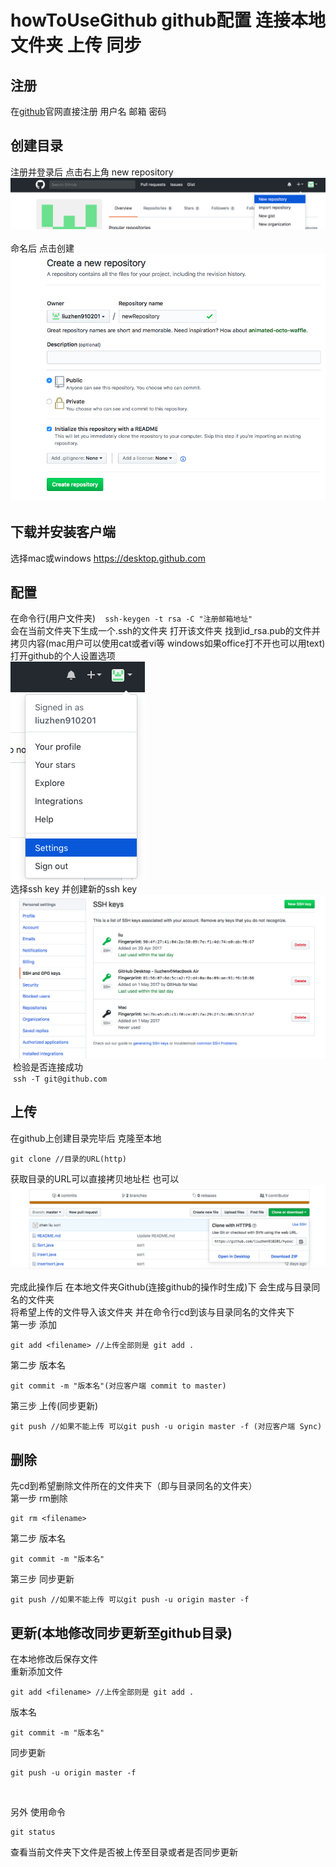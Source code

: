 # howToUseGithub github配置 连接本地文件夹 上传 同步
## 注册
在[github](https://github.com )官网直接注册 用户名 邮箱 密码
## 创建目录
注册并登录后 点击右上角 new repository
![](https://github.com/liuzhen910201/howToUseGithub/blob/master/repository.png)
<br>
<br>
命名后 点击创建
![](https://github.com/liuzhen910201/howToUseGithub/blob/master/newRepository.png)
<br>
## 下载并安装客户端
选择mac或windows https://desktop.github.com

## 配置
在命令行(用户文件夹)
  ```
 ssh-keygen -t rsa -C "注册邮箱地址"
  ```
 <br>
 会在当前文件夹下生成一个.ssh的文件夹 打开该文件夹 找到id_rsa.pub的文件并拷贝内容(mac用户可以使用cat或者vi等 windows如果office打不开也可以用text)
 <br>
 打开github的个人设置选项   <br>
 ![](https://github.com/liuzhen910201/howToUseGithub/blob/master/settings.png)
 <br>
 选择ssh key 并创建新的ssh key   <br>
 ![](https://github.com/liuzhen910201/howToUseGithub/blob/master/sshkey.png)
  <br>
  检验是否连接成功 <br>
  `
  ssh -T git@github.com
  `
 
## 上传

在github上创建目录完毕后 克隆至本地 <br>
```
git clone //目录的URL(http) 
```
获取目录的URL可以直接拷贝地址栏 也可以
![](https://github.com/liuzhen910201/howToUseGithub/blob/master/clone.png)
<br>

完成此操作后 在本地文件夹Github(连接github的操作时生成)下 会生成与目录同名的文件夹 <br>
将希望上传的文件导入该文件夹 并在命令行cd到该与目录同名的文件夹下 <br>
第一步 添加
```
git add <filename> //上传全部则是 git add .
```
第二步 版本名
```
git commit -m "版本名"(对应客户端 commit to master)
```
第三步 上传(同步更新)
```
git push //如果不能上传 可以git push -u origin master -f (对应客户端 Sync)
```
## 删除
先cd到希望删除文件所在的文件夹下（即与目录同名的文件夹）<br>
第一步 rm删除
```
git rm <filename>
```
第二步 版本名
```
git commit -m "版本名"
```
第三步 同步更新
```
git push //如果不能上传 可以git push -u origin master -f
```

## 更新(本地修改同步更新至github目录)
在本地修改后保存文件<br>
重新添加文件
```
git add <filename> //上传全部则是 git add .
```
版本名
```
git commit -m "版本名"
```
同步更新
```
git push -u origin master -f
```
<br>

另外 使用命令

```
git status
```

查看当前文件夹下文件是否被上传至目录或者是否同步更新

